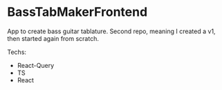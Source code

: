# BassTabMakerFrontend

App to create bass guitar tablature. Second repo, meaning I created a v1, then started again from scratch.

Techs:

- React-Query
- TS
- React

